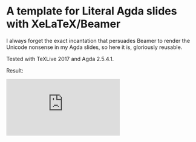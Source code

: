 # A template for Literal Agda slides with XeLaTeX/Beamer

I always forget the exact incantation that persuades Beamer to render the
Unicode nonsense in my Agda slides, so here it is, gloriously reusable.

Tested with TeXLive 2017 and Agda 2.5.4.1.

Result:

![Slide with Agda
code](https://raw.githubusercontent.com/JLimperg/agda-beamer-template/master/talk.pdf)
